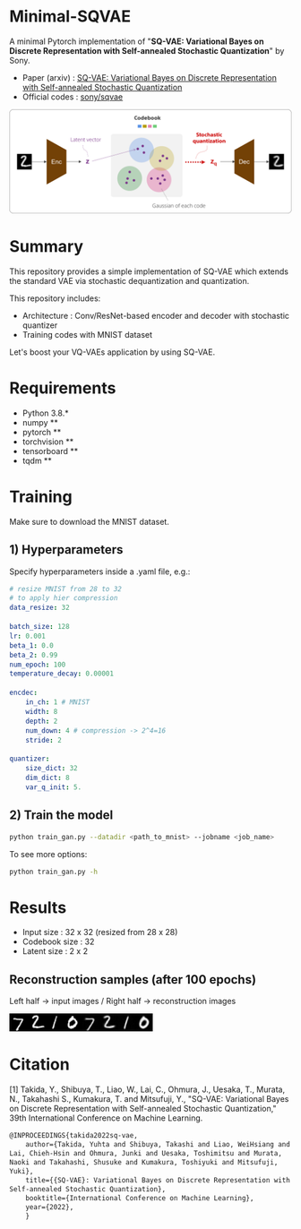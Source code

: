 # Minimal-SQVAE
A minimal Pytorch implementation of "**SQ-VAE: Variational Bayes on Discrete Representation with Self-annealed Stochastic Quantization**" by Sony.

- Paper (arxiv) : [SQ-VAE: Variational Bayes on Discrete Representation with Self-annealed Stochastic Quantization](https://arxiv.org/abs/2205.07547)
- Official codes : [sony/sqvae](https://github.com/sony/sqvae)

![](assets/sqvae.png)

# Summary

This repository provides a simple implementation of SQ-VAE which extends the standard VAE via stochastic dequantization and quantization.

This repository includes:
* Architecture : Conv/ResNet-based encoder and decoder with stochastic quantizer
* Training codes with MNIST dataset

Let's boost your VQ-VAEs application by using SQ-VAE.

# Requirements
- Python 3.8.*
- numpy **
- pytorch **
- torchvision **
- tensorboard **
- tqdm **

# Training

Make sure to download the MNIST dataset.

## 1) Hyperparameters
Specify hyperparameters inside a .yaml file, e.g.:

```yaml
# resize MNIST from 28 to 32
# to apply hier compression
data_resize: 32 

batch_size: 128
lr: 0.001
beta_1: 0.0
beta_2: 0.99
num_epoch: 100
temperature_decay: 0.00001

encdec:
    in_ch: 1 # MNIST
    width: 8
    depth: 2
    num_down: 4 # compression -> 2^4=16
    stride: 2

quantizer:
    size_dict: 32
    dim_dict: 8
    var_q_init: 5.
```


## 2) Train the model

```bash
python train_gan.py --datadir <path_to_mnist> --jobname <job_name>
```

To see more options:
```bash
python train_gan.py -h
```


# Results

- Input size : 32 x 32 (resized from 28 x 28)
- Codebook size : 32
- Latent size : 2 x 2

## Reconstruction samples (after 100 epochs)
Left half -> input images / Right half -> reconstruction images

![](assets/sqvae_sample.png)


# Citation
[1] Takida, Y., Shibuya, T., Liao, W., Lai, C., Ohmura, J., Uesaka, T., Murata, N., Takahashi S., Kumakura, T. and Mitsufuji, Y.,
"SQ-VAE: Variational Bayes on Discrete Representation with Self-annealed Stochastic Quantization,"
39th International Conference on Machine Learning.
```
@INPROCEEDINGS{takida2022sq-vae,
    author={Takida, Yuhta and Shibuya, Takashi and Liao, WeiHsiang and Lai, Chieh-Hsin and Ohmura, Junki and Uesaka, Toshimitsu and Murata, Naoki and Takahashi, Shusuke and Kumakura, Toshiyuki and Mitsufuji, Yuki},
    title={{SQ-VAE}: Variational Bayes on Discrete Representation with Self-annealed Stochastic Quantization},
    booktitle={International Conference on Machine Learning},
    year={2022},
    }
```